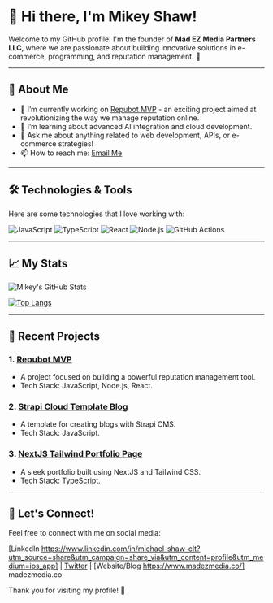 # 👋 Hi there, I'm Mikey Shaw!

Welcome to my GitHub profile! I'm the founder of **Mad EZ Media Partners LLC**, where we are passionate about building innovative solutions in e-commerce, programming, and reputation management. 🚀

---

## 🌟 About Me

- 🔭 I’m currently working on [Repubot MVP](https://github.com/madezmedia/repubot-mvp-0) - an exciting project aimed at revolutionizing the way we manage reputation online.
- 🌱 I’m learning about advanced AI integration and cloud development.
- 💬 Ask me about anything related to web development, APIs, or e-commerce strategies!
- 📫 How to reach me: [Email Me](mailto:your-email@example.com)

---

## 🛠️ Technologies & Tools

Here are some technologies that I love working with:

![JavaScript](https://img.shields.io/badge/-JavaScript-F7DF1E?style=flat-square&logo=javascript&logoColor=black)
![TypeScript](https://img.shields.io/badge/-TypeScript-007ACC?style=flat-square&logo=typescript&logoColor=white)
![React](https://img.shields.io/badge/-React.js-61DAFB?style=flat-square&logo=react&logoColor=black)
![Node.js](https://img.shields.io/badge/-Node.js-339933?style=flat-square&logo=node.js&logoColor=white)
![GitHub Actions](https://img.shields.io/badge/-GitHub%20Actions-%232671E5?style=flat-square&logo=githubactions&logoColor=white)

---

## 📈 My Stats

![Mikey's GitHub Stats](https://github-readme-stats.vercel.app/api?username=madezmedia&show_icons=true&hide_border=true)

[![Top Langs](https://github-readme-stats.vercel.app/api/top-langs/?username=madezmedia)](https://github.com/madezmedia)

---

## 📝 Recent Projects

### 1. [Repubot MVP]()
   - A project focused on building a powerful reputation management tool.
   - Tech Stack: JavaScript, Node.js, React.

### 2. [Strapi Cloud Template Blog]()
   - A template for creating blogs with Strapi CMS.
   - Tech Stack: JavaScript.

### 3. [NextJS Tailwind Portfolio Page]()
   - A sleek portfolio built using NextJS and Tailwind CSS.
   - Tech Stack: TypeScript.

---

## 🤝 Let's Connect!

Feel free to connect with me on social media:

[LinkedIn https://www.linkedin.com/in/michael-shaw-clt?utm_source=share&utm_campaign=share_via&utm_content=profile&utm_medium=ios_app] | [Twitter](your-twitter-url) | [Website/Blog https://www.madezmedia.co/] madezmedia.co

Thank you for visiting my profile! 🙌
